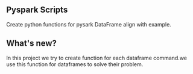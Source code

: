 ## Pyspark  Scripts
Create python functions for pysark DataFrame align with example. 


## What's new?

In this project we try to create function for each dataframe command.we use this function for dataframes to solve their problem.